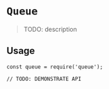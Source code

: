 # `Queue`

> TODO: description

## Usage

```
const queue = require('queue');

// TODO: DEMONSTRATE API
```
